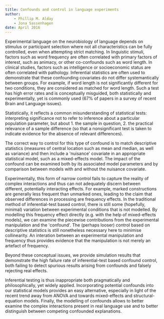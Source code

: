 ```yaml
---
title: Confounds and control in language experiments
author:
    - Phillip M. Alday
    - Jona Sassenhagen
date: April 2016
---
```

Experimental language on the neurobiology of language depends on stimulus or participant selection where not all characteristics can be fully controlled, even when attempting strict matching.
In linguistic stimuli, factors such as word frequency are often correlated with primary factors of interest, such as animacy, or other co-confounds such as word length.
In clinical studies, factors such as intelligence or socioeconomic status are often correlated with pathology.
Inferential statistics are often used to demonstrate that these confounding covariates do not differ systemantically between groups.
For example, if word length is not significantly different for two conditions, they are considered as matched for word length.
Such a test has high error rates and is conceptually misguided, both statistically and experimentally, yet is commonly used (67% of papers in a survey of recent Brain and Language issues).

Statistically, it reflects a common misunderstanding of statistical tests: interpreting significance not to refer to inference about a particular population parameter, but about 1. the sample in question, 2. the practical relevance of a sample difference (so that a nonsignificant test is taken to indicate evidence for the absence of relevant differences).

The correct way to control for this type of confound is to match descriptive statistics (measures of central location such as mean and median, as well as variance) and then include a 'nuisance' covariate in an appropriate statistical model, such as a mixed-effects model.
The impact of the confound can be examined both by its associated model parameters and by comparison between models with and without the nuisance covariate.

Experimentally, this form of narrow control fails to capture the reality of complex interactions and thus can not adequately discern between different, potentially interacting effects.
For example, marked constructions are generally less frequent than unmarked ones, leading to the claim that observed differences in processing are frequency effects.
In the traditional method of inferential-test based control, there is still some (hopefully, minimal) variation between experimental conditions that is not modelled.
By modelling this frequency effect directly (e.g. with the help of mixed-effects models),
we can  examine the piecewise contributions from the experimental manipulation and the 'confound'.
The (perhaps looser) control based on descriptive statistics is still nonetheless necessary here to minimise collinearity. 
An interation between an experimental manipulation and frequency thus provides evidence that the manipulation is not merely an artefact of frequency.

Beyond these conceptual issues, we provide simulation results that demonstrate the high failure rate of inferential-test based confound control, both failing to detect spurious results arising from confounds and falsely rejecting real effects.

Inferential testing is thus inappropriate both pragmatically and philosophically, yet widely applied. 
Incorporating potential confounds into our statistical models provides an easy alternative, especially in light of the recent trend away from ANOVA and towards mixed-effects and structural-equation models.
Finally, the modelling of confounds allows to better examine the complex interactions present in real language use and to better distinguish between competing confounded explanations.

